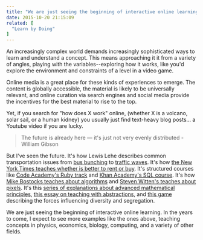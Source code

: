 ```yaml
---
title: "We are just seeing the beginning of interactive online learning"
date: 2015-10-20 21:15:09
related: [
  "Learn by Doing"
]
---
```


An increasingly complex world demands increasingly sophisticated ways to learn and understand a concept. This means approaching it it from a variety of angles, playing with the variables--exploring how it works, like you'd explore the environment and constraints of a level in a video game.

Online media is a great place for these kinds of experiences to emerge. The content is globally accessible, the material is likely to be universally relevant, and online curation via search engines and social media provide the incentives for the best material to rise to the top.

Yet, if you search for "how does X work" online, (whether X is a volcano, solar sail, or a human kidney) you usually just find text-heavy blog posts... a Youtube video if you are lucky.

> The future is already here — it's just not very evenly distributed - William Gibson

But I've seen the future. It's how Lewis Lehe describes common transportation issues from [bus bunching][1] to [traffic waves][2]. It's how [the New York Times teaches whether is better to rent or buy][3]. It's structured courses like [Code Academy's Ruby track][4] and [Khan Academy's SQL course][5]. It's how [Mike Bostocks teaches about algorithms][6] and [Steven Witten's teaches about pixels][7]. It's this [series of explanations about advanced mathematical principles][8], [this essay on teaching with abstractions][9], and [this game][10] describing the forces influencing diversity and segregation.

[1]: http://setosa.io/bus/
[2]: http://ww2.kqed.org/lowdown/2013/11/12/traffic-waves/
[3]: http://www.nytimes.com/interactive/2014/upshot/buy-rent-calculator.html?_r=0
[4]: https://www.codecademy.com/tracks/ruby
[5]: https://www.khanacademy.org/computing/computer-programming/sql
[6]: http://bost.ocks.org/mike/algorithms/
[7]: http://acko.net/files/gltalks/pixelfactory/online.html#0
[8]: http://setosa.io/ev/
[9]: http://worrydream.com/#!2/LadderOfAbstraction
[10]: http://ncase.me/polygons/

We are just seeing the beginning of interactive online learning. In the years to come, I expect to see more examples like the ones above, teaching concepts in physics, economics, biology, computing, and a variety of other fields.
